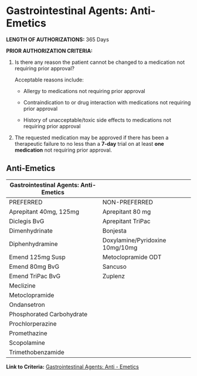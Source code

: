 # Gastrointestinal Agents: Anti-Emetics

**LENGTH OF AUTHORIZATIONS:**   365 Days

**PRIOR AUTHORIZATION CRITERIA:**

1. Is there any reason the patient cannot be changed to a medication not requiring prior approval?

    Acceptable reasons include:

    - Allergy to medications not requiring prior approval

    - Contraindication to or drug interaction with medications not requiring prior approval

    - History of unacceptable/toxic side effects to medications not requiring prior approval

2. The requested medication may be approved if there has been a therapeutic failure to no less than a **7-day** trial on at least **one medication** not requiring prior approval.

## Anti-Emetics

| Gastrointestinal Agents: Anti-Emetics    |                                  |
|------------------------------------------|----------------------------------|
| PREFERRED                                | NON-PREFERRED                    |
| Aprepitant 40mg, 125mg                   | Aprepitant 80 mg                 |
| Diclegis BvG                             | Aprepitant TriPac                |
| Dimenhydrinate                           | Bonjesta                         |
| Diphenhydramine                          | Doxylamine/Pyridoxine 10mg/10mg  |
| Emend 125mg Susp                         | Metoclopramide ODT               |
| Emend 80mg BvG                           | Sancuso                          |
| Emend TriPac BvG                         | Zuplenz                          |
| Meclizine                                |                                  |
| Metoclopramide                           |                                  |
| Ondansetron                              |                                  |
| Phosphorated Carbohydrate                |                                  |
| Prochlorperazine                         |                                  |
| Promethazine                             |                                  |
| Scopolamine                              |                                  |
| Trimethobenzamide                        |                                  |

**Link to Criteria:** [Gastrointestinal Agents: Anti - Emetics](https://pharmacy.medicaid.ohio.gov/sites/default/files/20220415_UPDL_Criteria_FINAL_.pdf#page=58)
